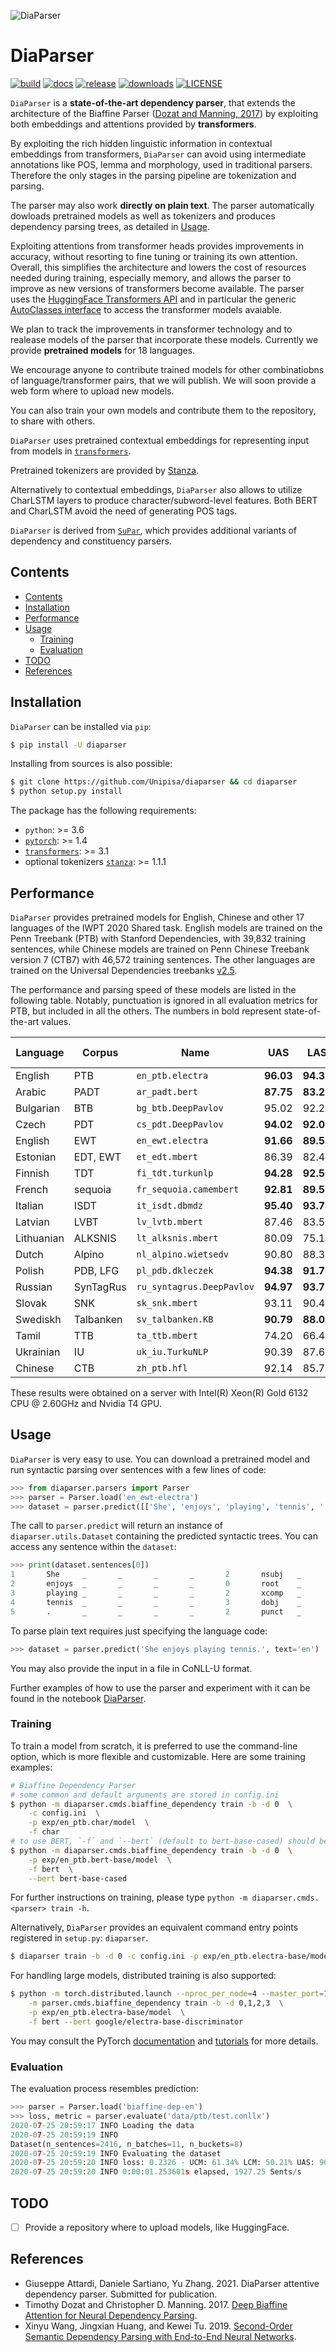 ![DiaParser](docs/source/logo.png)
# DiaParser

[![build](https://github.com/Unipisa/diaparser/workflows/build/badge.svg)](https://github.com/Unipisa/diaparser/actions)
[![docs](https://readthedocs.org/projects/diaparser/badge/?version=latest)](https://diaparser.readthedocs.io/en/latest)
[![release](https://img.shields.io/github/v/release/Unipisa/diaparser)](https://Unipisa/diaparser/releases)
[![downloads](https://pepy.tech/badge/diaparser)](https://pepy.tech/project/diaparser)
[![LICENSE](https://img.shields.io/github/license/Unipisa/diaparser)](https://github.com/Unipisa/diaparser/blob/master/LICENSE)

`DiaParser` is a **state-of-the-art dependency parser**, that extends the architecture of the Biaffine Parser ([Dozat and Manning, 2017](#dozat-2017-biaffine)) by exploiting both embeddings and attentions provided by **transformers**.

By exploiting the rich hidden linguistic information in contextual embeddings from transformers, `DiaParser` can avoid using intermediate annotations like POS, lemma and morphology, used in traditional parsers.
Therefore the only stages in the parsing pipeline are tokenization and parsing.

The parser may also work **directly on plain text**.
The parser automatically dowloads pretrained models as well as tokenizers and produces dependency parsing trees, as detailed in [Usage](#Usage).

Exploiting attentions from transformer heads provides improvements in accuracy, without resorting to fine tuning or training its own attention.
Overall, this simplifies the architecture and lowers the cost of resources needed during training, especially memory, and allows the parser to improve as new versions of transformers become available.
The parser uses the [HuggingFace Transformers API](https://huggingface.co/transformers/) and in particular the generic [AutoClasses interface](https://huggingface.co/transformers/model_doc/auto.html) to access the transformer models avaiable.

We plan to track the improvements in transformer technology and to realease models of the parser that incorporate these models.
Currently we provide **pretrained models** for 18 languages.

We encourage anyone to contribute trained models for other combinatiobns of language/transformer pairs, that we will publish.
We will soon provide a web form where to upload new models.

You can also train your own models and contribute them to the repository, to share with others.

`DiaParser` uses pretrained contextual embeddings for representing input from models in [`transformers`](https://github.com/huggingface/transformers).

Pretrained tokenizers are provided by [Stanza](https://stanfordnlp.github.io/stanza/).

Alternatively to contextual embeddings, `DiaParser` also allows to utilize CharLSTM layers to produce character/subword-level features.
Both BERT and CharLSTM avoid the need of generating POS tags.

`DiaParser` is derived from [`SuPar`](https://github.com/yzhangcs/parser), which provides additional variants of dependency and constituency parsers.

## Contents

* [Contents](#contents)
* [Installation](#installation)
* [Performance](#performance)
* [Usage](#usage)
  * [Training](#training)
  * [Evaluation](#evaluation)
* [TODO](#todo)
* [References](#references)

## Installation

`DiaParser` can be installed via `pip`:
```sh
$ pip install -U diaparser
```
Installing from sources is also possible:
```sh
$ git clone https://github.com/Unipisa/diaparser && cd diaparser
$ python setup.py install
```

The package has the following requirements:
* `python`: >= 3.6
* [`pytorch`](https://github.com/pytorch/pytorch): >= 1.4
* [`transformers`](https://github.com/huggingface/transformers): >= 3.1
* optional tokenizers [`stanza`](https://stanfordnlp.github.io/stanza/): >= 1.1.1

## Performance

`DiaParser` provides pretrained models for English, Chinese and other 17 languages of the IWPT 2020 Shared task.
English models are trained on the Penn Treebank (PTB) with Stanford Dependencies, with 39,832 training sentences, while Chinese models are trained on Penn Chinese Treebank version 7 (CTB7) with 46,572 training sentences.
The other languages are trained on the Universal Dependencies treebanks [v2.5](https://universaxsldependencies.org).

The performance and parsing speed of these models are listed in the following table.
Notably, punctuation is ignored in all evaluation metrics for PTB, but included in all the others.
The numbers in bold represent state-of-the-art values.

<table>
  <thead>
    <tr>
      <th>Language</th>
      <th align="center">Corpus</th>
      <th align="center">Name</th>
      <th align="center">UAS</th>
      <th align="center">LAS</th>
      <th align="right">Speed (Sents/s)</th>
    </tr>
  </thead>
  <tbody>
    <tr>
      <td>English</td>
      <td>PTB</td>
      <td><code>en_ptb.electra</code></td>
      <td align="center"><b>96.03</b></td>
      <td align="center"><b>94.37</b></td>
      <td align="right">352</td>
    </tr>
    <tr>
      <td>Arabic</td>
      <td>PADT</td>
      <td><code>ar_padt.bert</code></td>
      <td align="center"><b>87.75</b></td>
      <td align="center"><b>83.25</b></td>
      <td align="right">99</td>
    </tr>
    <tr>
      <td>Bulgarian</td>
      <td>BTB</td>
      <td><code>bg_btb.DeepPavlov</code></td>
      <td align="center">95.02</td>
      <td align="center">92.20</td>
      <td align="right">479</td>
    </tr>
    <tr>
      <td>Czech</td>
      <td>PDT</td>
      <td><code>cs_pdt.DeepPavlov</code></td>
      <td align="center"><b>94.02</b></td>
      <td align="center"><b>92.06</b></td>
      <td align="right">403</td>
    </tr>
    <tr>
      <td>English</td>
      <td>EWT</td>
      <td><code>en_ewt.electra</code></td>
      <td align="center"><b>91.66</b></td>
      <td align="center"><b>89.51</b></td>
      <td align="right">397</td>
    </tr>
    <tr>
      <td>Estonian</td>
      <td>EDT, EWT</td>
      <td><code>et_edt.mbert</code></td>
      <td align="center">86.39</td>
      <td align="center">82.44</td>
      <td align="right">247</td>
    </tr>
    <tr>
      <td>Finnish</td>
      <td>TDT</td>
      <td><code>fi_tdt.turkunlp</code></td>
      <td align="center"><b>94.28</b></td>
      <td align="center"><b>92.56</b></td>
      <td align="right">364</td>
    </tr>
    <tr>
      <td>French</td>
      <td>sequoia</td>
      <td><code>fr_sequoia.camembert</code></td>
      <td align="center"><b>92.81</b></td>
      <td align="center"><b>89.55</b></td>
      <td align="right">200</td>
    </tr>
    <tr>
      <td>Italian</td>
      <td>ISDT</td>
      <td><code>it_isdt.dbmdz</code></td>
      <td align="center"><b>95.40</b></td>
      <td align="center"><b>93.78</b></td>
      <td align="right">379</td>
    </tr>
    <tr>
      <td>Latvian</td>
      <td>LVBT</td>
      <td><code>lv_lvtb.mbert</code></td>
      <td align="center">87.46</td>
      <td align="center">83.51</td>
      <td align="right">290</td>
    </tr>
    <tr>
      <td>Lithuanian</td>
      <td>ALKSNIS</td>
      <td><code>lt_alksnis.mbert</code></td>
      <td align="center">80.09</td>
      <td align="center">75.14</td>
      <td align="right">290</td>
    </tr>
    <tr>
      <td>Dutch</td>
      <td>Alpino</td>
      <td><code>nl_alpino.wietsedv</code></td>
      <td align="center">90.80</td>
      <td align="center">88.34</td>
      <td align="right">367</td>
    </tr>
    <tr>
      <td>Polish</td>
      <td>PDB, LFG</td>
      <td><code>pl_pdb.dkleczek</code></td>
      <td align="center"><b>94.38</b></td>
      <td align="center"><b>91.70</b></td>
      <td align="right">563</td>
    </tr>
    <tr>
      <td>Russian</td>
      <td>SynTagRus</td>
      <td><code>ru_syntagrus.DeepPavlov</code></td>
      <td align="center"><b>94.97</b></td>
      <td align="center"><b>93.72</b></td>
      <td align="right">445</td>
    </tr>
    <tr>
      <td>Slovak</td>
      <td>SNK</td>
      <td><code>sk_snk.mbert</code></td>
      <td align="center">93.11</td>
      <td align="center">90.44</td>
      <td align="right">381</td>
    </tr>
    <tr>
      <td>Swediskh</td>
      <td>Talbanken</td>
      <td><code>sv_talbanken.KB</code></td>
      <td align="center"><b>90.79</b></td>
      <td align="center"><b>88.08</b></td>
      <td align="right">491</td>
    </tr>
    <tr>
      <td>Tamil</td>
      <td>TTB</td>
      <td><code>ta_ttb.mbert</code></td>
      <td align="center">74.20</td>
      <td align="center">66.49</td>
      <td align="right">175</td>
    </tr>
    <tr>
      <td>Ukrainian</td>
      <td>IU</td>
      <td><code>uk_iu.TurkuNLP</code></td>
      <td align="center">90.39</td>
      <td align="center">87.61</td>
      <td align="right">301</td>
    </tr>
    <tr>
      <td>Chinese</td>
      <td>CTB</td>
      <td><code>zh_ptb.hfl</code></td>
      <td align="center">92.14</td>
      <td align="center">85.74</td>
      <td align="right">319</td>
    </tr>
  </tbody>
</table>

These results were obtained on a server with Intel(R) Xeon(R) Gold 6132 CPU @ 2.60GHz
and Nvidia T4 GPU.

## Usage

`DiaParser` is very easy to use. You can download a pretrained model and run syntactic parsing over sentences with a few lines of code:
```py
>>> from diaparser.parsers import Parser
>>> parser = Parser.load('en_ewt-electra')
>>> dataset = parser.predict([['She', 'enjoys', 'playing', 'tennis', '.']], prob=True)
```
The call to `parser.predict` will return an instance of `diaparser.utils.Dataset` containing the predicted syntactic trees.
You can access any sentence within the `dataset`:
```py
>>> print(dataset.sentences[0])
1       She     _       _       _       _       2       nsubj   _       _
2       enjoys  _       _       _       _       0       root    _       _
3       playing _       _       _       _       2       xcomp   _       _
4       tennis  _       _       _       _       3       dobj    _       _
5       .       _       _       _       _       2       punct   _       _
```

To parse plain text requires just specifying the language code:
```py
>>> dataset = parser.predict('She enjoys playing tennis.', text='en')
```

You may also provide the input in a file in CoNLL-U format.

Further examples of how to use the parser and experiment with it can be found in the notebook [DiaParser](demo/DiaParser.ipynb).


### Training

To train a model from scratch, it is preferred to use the command-line option, which is more flexible and customizable.
Here are some training examples:
```sh
# Biaffine Dependency Parser
# some common and default arguments are stored in config.ini
$ python -m diaparser.cmds.biaffine_dependency train -b -d 0  \
    -c config.ini  \
    -p exp/en_ptb.char/model  \
    -f char
# to use BERT, `-f` and `--bert` (default to bert-base-cased) should be specified
$ python -m diaparser.cmds.biaffine_dependency train -b -d 0  \
    -p exp/en_ptb.bert-base/model  \
    -f bert  \
    --bert bert-base-cased
```

For further instructions on training, please type `python -m diaparser.cmds.<parser> train -h`.

Alternatively, `DiaParser` provides an equivalent command entry points registered in `setup.py`:
`diaparser`.
```sh
$ diaparser train -b -d 0 -c config.ini -p exp/en_ptb.electra-base/model -f bert --bert google/electra-base-discriminator
```

For handling large models, distributed training is also supported:
```sh
$ python -m torch.distributed.launch --nproc_per_node=4 --master_port=10000  \
    -m parser.cmds.biaffine_dependency train -b -d 0,1,2,3  \
    -p exp/en_ptb.electra-base/model  \
    -f bert --bert google/electra-base-discriminator
```
You may consult the PyTorch [documentation](https://pytorch.org/docs/stable/notes/ddp.html) and [tutorials](https://pytorch.org/tutorials/intermediate/ddp_tutorial.html) for more details.

### Evaluation

The evaluation process resembles prediction:
```py
>>> parser = Parser.load('biaffine-dep-en')
>>> loss, metric = parser.evaluate('data/ptb/test.conllx')
2020-07-25 20:59:17 INFO Loading the data
2020-07-25 20:59:19 INFO
Dataset(n_sentences=2416, n_batches=11, n_buckets=8)
2020-07-25 20:59:19 INFO Evaluating the dataset
2020-07-25 20:59:20 INFO loss: 0.2326 - UCM: 61.34% LCM: 50.21% UAS: 96.03% LAS: 94.37%
2020-07-25 20:59:20 INFO 0:00:01.253601s elapsed, 1927.25 Sents/s
```

## TODO

- [ ] Provide a repository where to upload models, like HuggingFace.


## References

* Giuseppe Attardi, Daniele Sartiano, Yu Zhang. 2021. DiaParser attentive dependency parser. Submitted for publication.
* <a id="dozat-2017-biaffine"></a>
Timothy Dozat and Christopher D. Manning. 2017. [Deep Biaffine Attention for Neural Dependency Parsing](https://openreview.net/forum?id=Hk95PK9le).
* <a id="wang-2019-second"></a>
Xinyu Wang, Jingxian Huang, and Kewei Tu. 2019. [Second-Order Semantic Dependency Parsing with End-to-End Neural Networks](https://www.aclweb.org/anthology/P19-1454/).
